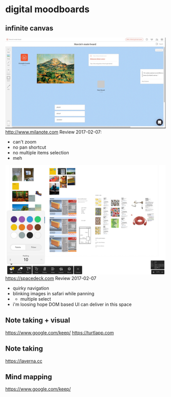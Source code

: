 # digital moodboards

## infinite canvas 

![](milanote.jpg)
http://www.milanote.com
Review 2017-02-07:
- can't zoom
- no pan shortcut
- no multiple items selection
- meh

![](spacedeck.jpg)
https://spacedeck.com
Review 2017-02-07
- quirky navigation
- blinking images in safari while panning
- + multiple select
- i'm loosing hope DOM based UI can deliver in this space

## Note taking + visual

https://www.google.com/keep/
https://turtlapp.com

## Note taking
https://laverna.cc

## Mind mapping

https://www.google.com/keep/
